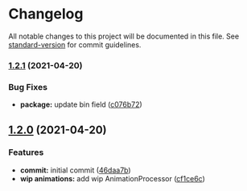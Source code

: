 # Changelog

All notable changes to this project will be documented in this file. See [standard-version](https://github.com/conventional-changelog/standard-version) for commit guidelines.

### [1.2.1](https://github.com/wolframdeus/pxn-cli/compare/v1.2.0...v1.2.1) (2021-04-20)


### Bug Fixes

* **package:** update bin field ([c076b72](https://github.com/wolframdeus/pxn-cli/commit/c076b72de74049989afda288954bc57f095b61d0))

## [1.2.0](https://github.com/wolframdeus/pxn-cli/compare/v1.1.1...v1.2.0) (2021-04-20)


### Features

* **commit:** initial commit ([46daa7b](https://github.com/wolframdeus/pxn-cli/commit/46daa7b372861c0b53263bb31701dbc678a46d8a))
* **wip animations:** add wip AnimationProcessor ([cf1ce6c](https://github.com/wolframdeus/pxn-cli/commit/cf1ce6cf498bc6585e7151c698e04ec44a0e1c97))
